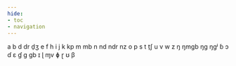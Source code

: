 ```yaml
---
hide:
- toc
- navigation
---
```

a
b
d
dr
d̠ʒ
e
f
h
i
j
k
kp
m
mb
n
nd
ndr
nz
o
p
s
t
t̠ʃ
u
v
w
z
ŋ
ŋmɡb
ŋɡ
ŋɡʲ
ɓ
ɔ
ɗ
ɛ
ɠ
ɡ
ɡb
ɪ
ɭ
ɱv
ɸ
ɽ
ʊ
β
